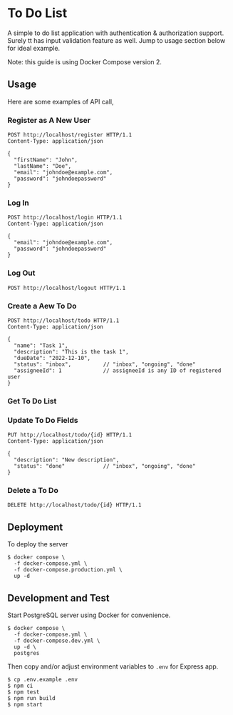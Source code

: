 # To Do List

A simple to do list application with authentication & authorization support.
Surely tt has input validation feature as well. Jump to usage section below
for ideal example.

Note: this guide is using Docker Compose version 2.

## Usage

Here are some examples of API call,

### Register as A New User

```
POST http://localhost/register HTTP/1.1
Content-Type: application/json

{
  "firstName": "John",
  "lastName": "Doe",
  "email": "johndoe@example.com",
  "password": "johndoepassword"
}
```

### Log In

```
POST http://localhost/login HTTP/1.1
Content-Type: application/json

{
  "email": "johndoe@example.com",
  "password": "johndoepassword"
}
```

### Log Out

```
POST http://localhost/logout HTTP/1.1
```

### Create a Aew To Do

```
POST http://localhost/todo HTTP/1.1
Content-Type: application/json

{
  "name": "Task 1",
  "description": "This is the task 1",
  "dueDate": "2022-12-10",
  "status": "inbox",          // "inbox", "ongoing", "done"
  "assigneeId": 1             // assigneeId is any ID of registered user
}
```

### Get To Do List
### Update To Do Fields

```
PUT http://localhost/todo/{id} HTTP/1.1
Content-Type: application/json

{
  "description": "New description",
  "status": "done"            // "inbox", "ongoing", "done"
}
```

### Delete a To Do

```
DELETE http://localhost/todo/{id} HTTP/1.1
```

## Deployment

To deploy the server

```
$ docker compose \
  -f docker-compose.yml \
  -f docker-compose.production.yml \
  up -d
```

## Development and Test

Start PostgreSQL server using Docker for convenience.

```
$ docker compose \
  -f docker-compose.yml \
  -f docker-compose.dev.yml \
  up -d \
  postgres
```

Then copy and/or adjust environment variables to `.env` for Express app.
```
$ cp .env.example .env
$ npm ci
$ npm test
$ npm run build
$ npm start
```
